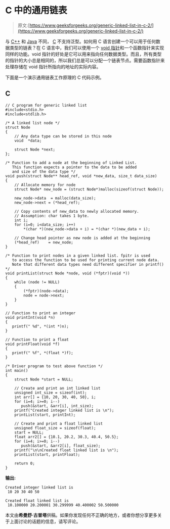 # C 中的通用链表

> 原文:[https://www.geeksforgeeks.org/generic-linked-list-in-c-2/](https://www.geeksforgeeks.org/generic-linked-list-in-c-2/)

与 [C++](https://www.geeksforgeeks.org/c-plus-plus/) 和 [Java](https://www.geeksforgeeks.org/java/) 不同， [C](https://www.geeksforgeeks.org/c/) 不支持泛型。如何用 C 语言创建一个可以用于任何数据类型的链表？在 C 语言中，我们可以使用一个 [void 指针](http://geeksquiz.com/void-pointer-c/)和一个函数指针来实现同样的功能。void 指针的好处是它可以用来指向任何数据类型。而且，所有类型的指针的大小总是相同的，所以我们总是可以分配一个链表节点。需要函数指针来处理存储在 void 指针所指向的地址的实际内容。

下面是一个演示通用链表工作原理的 C 代码示例。

## C

```
// C program for generic linked list
#include<stdio.h>
#include<stdlib.h>

/* A linked list node */
struct Node
{
    // Any data type can be stored in this node
    void  *data;

    struct Node *next;
};

/* Function to add a node at the beginning of Linked List.
   This function expects a pointer to the data to be added
   and size of the data type */
void push(struct Node** head_ref, void *new_data, size_t data_size)
{
    // Allocate memory for node
    struct Node* new_node = (struct Node*)malloc(sizeof(struct Node));

    new_node->data  = malloc(data_size);
    new_node->next = (*head_ref);

    // Copy contents of new_data to newly allocated memory.
    // Assumption: char takes 1 byte.
    int i;
    for (i=0; i<data_size; i++)
        *(char *)(new_node->data + i) = *(char *)(new_data + i);

    // Change head pointer as new node is added at the beginning
    (*head_ref)    = new_node;
}

/* Function to print nodes in a given linked list. fpitr is used
   to access the function to be used for printing current node data.
   Note that different data types need different specifier in printf() */
void printList(struct Node *node, void (*fptr)(void *))
{
    while (node != NULL)
    {
        (*fptr)(node->data);
        node = node->next;
    }
}

// Function to print an integer
void printInt(void *n)
{
   printf(" %d", *(int *)n);
}

// Function to print a float
void printFloat(void *f)
{
   printf(" %f", *(float *)f);
}

/* Driver program to test above function */
int main()
{
    struct Node *start = NULL;

    // Create and print an int linked list
    unsigned int_size = sizeof(int);
    int arr[] = {10, 20, 30, 40, 50}, i;
    for (i=4; i>=0; i--)
       push(&start, &arr[i], int_size);
    printf("Created integer linked list is \n");
    printList(start, printInt);

    // Create and print a float linked list
    unsigned float_size = sizeof(float);
    start = NULL;
    float arr2[] = {10.1, 20.2, 30.3, 40.4, 50.5};
    for (i=4; i>=0; i--)
       push(&start, &arr2[i], float_size);
    printf("\n\nCreated float linked list is \n");
    printList(start, printFloat);

    return 0;
}
```

**输出:**

```
Created integer linked list is
 10 20 30 40 50

Created float linked list is
 10.100000 20.200001 30.299999 40.400002 50.500000
```

本文由**希曼舒·古普塔**供稿。如果你发现任何不正确的地方，或者你想分享更多关于上面讨论的话题的信息，请写评论。